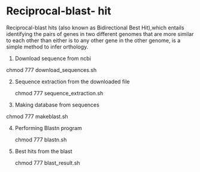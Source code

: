 # Reciprocal-blast- hit
Reciprocal-blast hits (also known as Bidirectional Best Hit),which entails identifying the pairs of genes in two different genomes that are more similar to each other than either is to any other gene in the other genome, is a simple method to infer orthology.

1.  Download sequence from ncbi

   chmod 777 download_sequences.sh

2. Sequence extraction from the downloaded file

   chmod 777 sequence_extraction.sh

3.  Making database from sequences

   chmod 777 makeblast.sh

4. Performing Blastn program 

   chmod 777 blastn.sh

5. Best hits from the blast

   chmod 777 blast_result.sh

